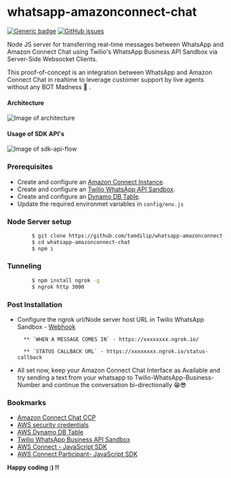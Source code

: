 # whatsapp-amazonconnect-chat
[![Generic badge](https://img.shields.io/badge/Build-Passing-blue.svg)]() [![GitHub issues](https://img.shields.io/github/issues/Naereen/StrapDown.js.svg)](https://GitHub.com/Naereen/StrapDown.js/issues/)

Node JS server for transferring real-time messages between WhatsApp and Amazon Connect Chat using Twilio's WhatsApp Business API Sandbox via Server-Side Websocket Clients.

This proof-of-concept is an integration between WhatsApp and Amazon Connect Chat in realtime to leverage customer support by live agents without any BOT Madness 🤪 .

#### Architecture
![Image of architecture](https://raw.githubusercontent.com/tamdilip/whatsapp-amazonconnect-chat/master/docs/WhatsApp-AmazonConnect.jpg)

#### Usage of SDK API's 
![Image of sdk-api-flow](https://raw.githubusercontent.com/tamdilip/whatsapp-amazonconnect-chat/master/docs/SDK-API-FLOW.png)

### Prerequisites
* Create and configure an [Amazon Connect Instance](https://console.aws.amazon.com/connect/onboarding).
* Create and configure an [Twilio WhatsApp API Sandbox](https://www.twilio.com/console/sms/whatsapp/sandbox).
* Create and configure an [Dynamo DB Table](https://console.aws.amazon.com/dynamodb/home?region=us-east-1#create-table:).
* Update the required environmet variables in `config/env.js`

### Node Server setup

```sh
        $ git clone https://github.com/tamdilip/whatsapp-amazonconnect-chat.git
        $ cd whatsapp-amazonconnect-chat
        $ npm i
```

### Tunneling 
```sh
        $ npm install ngrok -g
        $ ngrok http 3000
```

### Post Installation
* Configure the ngrok url/Node server host URL in Twilio WhatsApp Sandbox - [Webhook](https://www.twilio.com/console/sms/whatsapp/sandbox)

        ** `WHEN A MESSAGE COMES IN` - https://xxxxxxxx.ngrok.io/

        ** `STATUS CALLBACK URL` - https://xxxxxxxx.ngrok.io/status-callback



* All set now, keep your Amazon Connect Chat Interface as Available and try sending a text from your whatsapp to Twilio-WhatsApp-Business-Number and continue the conversation bi-directionally 😁😎

### Bookmarks
* [Amazon Connect Chat CCP](https://dilip-chat-dev.awsapps.com/connect/login)
* [AWS security credentials](https://console.aws.amazon.com/iam/home?#/security_credentials)
* [AWS Dynamo DB Table](https://console.aws.amazon.com/dynamodb/home?region=us-east-1#tables:selected=whatsappconnect;tab=items)
* [Twilio WhatsApp Business API Sandbox](https://www.twilio.com/console/sms/whatsapp/sandbox)
* [AWS Connect - JavaScript SDK](https://docs.aws.amazon.com/AWSJavaScriptSDK/latest/AWS/Connect.html)
* [AWS Connect Participant- JavaScript SDK](https://docs.aws.amazon.com/AWSJavaScriptSDK/latest/AWS/ConnectParticipant.html)




**Happy coding :) !!**

